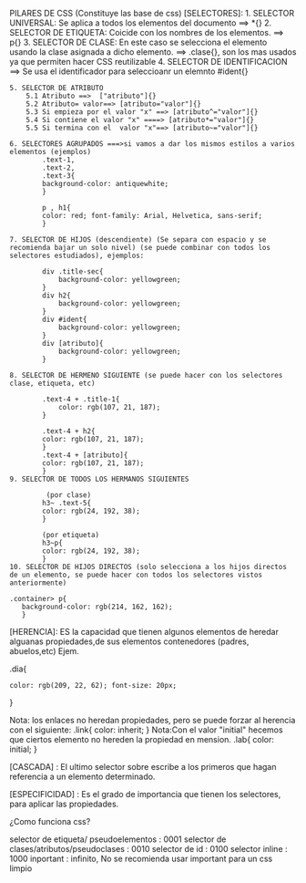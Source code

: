 PILARES DE CSS (Constituye las base de css)
[SELECTORES]:
    1. SELECTOR UNIVERSAL: Se aplica a todos los elementos del documento ==> *{}
    2. SELECTOR DE ETIQUETA:  Coicide con los nombres de los elementos. ==> p{}
    3. SELECTOR DE CLASE: En este caso se selecciona  el elemento usando la clase asignada a 
       dicho elemento.    ==>   .clase{}, son los mas usados ya que permiten hacer CSS reutilizable
    4. SELECTOR DE IDENTIFICACION ==> Se usa el identificador para seleccioanr un elemnto  #ident{}

    5. SELECTOR DE ATRIBUTO
        5.1 Atributo ==>  ["atributo"]{}
        5.2 Atributo= valor==> [atributo="valor"]{}
        5.3 Si empieza por el valor "x" ==> [atributo^="valor"]{}
        5.4 Si contiene el valor "x" ====> [atributo*="valor"]{}
        5.5 Si termina con el  valor "x"==> [atributo~="valor"]{}

    6. SELECTORES AGRUPADOS ===>si vamos a dar los mismos estilos a varios elementos (ejemplos)
            .text-1,
            .text-2,
            .text-3{
            background-color: antiquewhite;
            }
            
            p , h1{
            color: red; font-family: Arial, Helvetica, sans-serif;
            }

    7. SELECTOR DE HIJOS (descendiente) (Se separa con espacio y se recomienda bajar un solo nivel) (se puede combinar con todos los selectores estudiados), ejemplos:

            div .title-sec{
                background-color: yellowgreen;
            }
            div h2{
                background-color: yellowgreen;
            }
            div #ident{
                background-color: yellowgreen;
            }
            div [atributo]{
                background-color: yellowgreen;
            }

    8. SELECTOR DE HERMENO SIGUIENTE (se puede hacer con los selectores clase, etiqueta, etc)

            .text-4 + .title-1{
                color: rgb(107, 21, 187);
            }

            .text-4 + h2{
            color: rgb(107, 21, 187);  
            }
            .text-4 + [atributo]{
            color: rgb(107, 21, 187);  
            }
    9. SELECTOR DE TODOS LOS HERMANOS SIGUIENTES

             (por clase)
            h3~ .text-5{
            color: rgb(24, 192, 38);
            }

            (por etiqueta)
            h3~p{
            color: rgb(24, 192, 38);
            }
    10. SELECTOR DE HIJOS DIRECTOS (solo selecciona a los hijos directos de un elemento, se puede hacer con todos los selectores vistos anteriormente)

    .container> p{
       background-color: rgb(214, 162, 162);
       }
       

[HERENCIA]: ES la capacidad que tienen algunos elementos de heredar alguanas propiedades,de sus elementos contenedores (padres, abuelos,etc) Ejem.

.dia{

    color: rgb(209, 22, 62); font-size: 20px;
  }

  Nota: los enlaces no heredan propiedades, pero se puede forzar al herencia con el siguiente:
  .link{
      color: inherit;
  }
  Nota:Con el  valor "initial" hecemos que ciertos elemento no hereden la propiedad en mension.
  .lab{
    color: initial; 
  }

[CASCADA] : El ultimo selector sobre escribe a  los primeros  que hagan referencia a un elemento  determinado.


[ESPECIFICIDAD] : Es el grado de importancia que tienen los selectores, para aplicar las propiedades.

¿Como funciona css?

selector de etiqueta/ pseudoelementos         : 0001
selector de clases/atributos/pseudoclases     : 0010
selector  de id                               : 0100
selector inline                               : 1000
inportant                                     : infinito, No se recomienda usar important para un css limpio

  